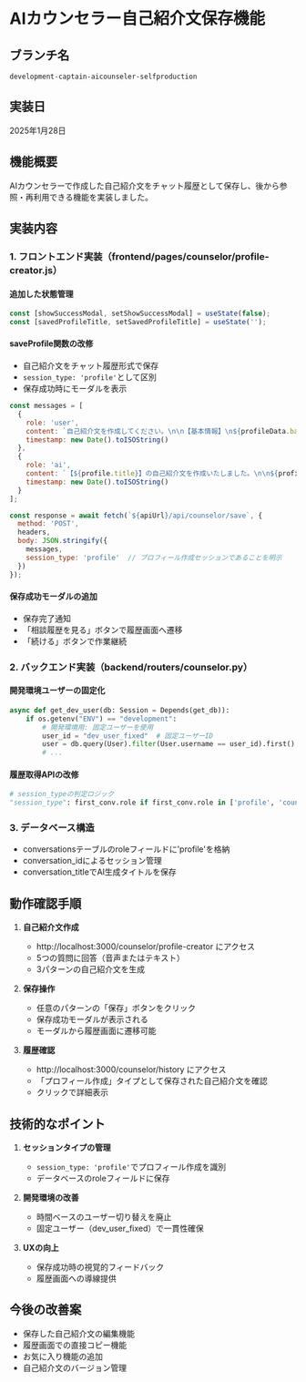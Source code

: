 # AIカウンセラー自己紹介文保存機能

## ブランチ名
`development-captain-aicounseler-selfproduction`

## 実装日
2025年1月28日

## 機能概要
AIカウンセラーで作成した自己紹介文をチャット履歴として保存し、後から参照・再利用できる機能を実装しました。

## 実装内容

### 1. フロントエンド実装（frontend/pages/counselor/profile-creator.js）

#### 追加した状態管理
```javascript
const [showSuccessModal, setShowSuccessModal] = useState(false);
const [savedProfileTitle, setSavedProfileTitle] = useState('');
```

#### saveProfile関数の改修
- 自己紹介文をチャット履歴形式で保存
- `session_type: 'profile'`として区別
- 保存成功時にモーダルを表示

```javascript
const messages = [
  {
    role: 'user',
    content: `自己紹介文を作成してください。\n\n【基本情報】\n${profileData.basicInfo}...`,
    timestamp: new Date().toISOString()
  },
  {
    role: 'ai', 
    content: `【${profile.title}】の自己紹介文を作成いたしました。\n\n${profile.content}...`,
    timestamp: new Date().toISOString()
  }
];

const response = await fetch(`${apiUrl}/api/counselor/save`, {
  method: 'POST',
  headers,
  body: JSON.stringify({ 
    messages,
    session_type: 'profile'  // プロフィール作成セッションであることを明示
  })
});
```

#### 保存成功モーダルの追加
- 保存完了通知
- 「相談履歴を見る」ボタンで履歴画面へ遷移
- 「続ける」ボタンで作業継続

### 2. バックエンド実装（backend/routers/counselor.py）

#### 開発環境ユーザーの固定化
```python
async def get_dev_user(db: Session = Depends(get_db)):
    if os.getenv("ENV") == "development":
        # 開発環境用: 固定ユーザーを使用
        user_id = "dev_user_fixed"  # 固定ユーザーID
        user = db.query(User).filter(User.username == user_id).first()
        # ...
```

#### 履歴取得APIの改修
```python
# session_typeの判定ロジック
"session_type": first_conv.role if first_conv.role in ['profile', 'counselor', 'practice'] else "counselor"
```

### 3. データベース構造
- conversationsテーブルのroleフィールドに'profile'を格納
- conversation_idによるセッション管理
- conversation_titleでAI生成タイトルを保存

## 動作確認手順

1. **自己紹介文作成**
   - http://localhost:3000/counselor/profile-creator にアクセス
   - 5つの質問に回答（音声またはテキスト）
   - 3パターンの自己紹介文を生成

2. **保存操作**
   - 任意のパターンの「保存」ボタンをクリック
   - 保存成功モーダルが表示される
   - モーダルから履歴画面に遷移可能

3. **履歴確認**
   - http://localhost:3000/counselor/history にアクセス
   - 「プロフィール作成」タイプとして保存された自己紹介文を確認
   - クリックで詳細表示

## 技術的なポイント

1. **セッションタイプの管理**
   - `session_type: 'profile'`でプロフィール作成を識別
   - データベースのroleフィールドに保存

2. **開発環境の改善**
   - 時間ベースのユーザー切り替えを廃止
   - 固定ユーザー（dev_user_fixed）で一貫性確保

3. **UXの向上**
   - 保存成功時の視覚的フィードバック
   - 履歴画面への導線提供

## 今後の改善案
- 保存した自己紹介文の編集機能
- 履歴画面での直接コピー機能
- お気に入り機能の追加
- 自己紹介文のバージョン管理